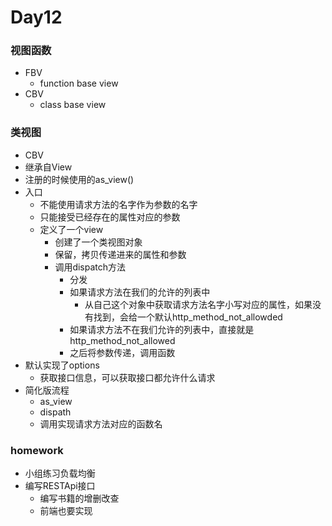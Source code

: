 # Day12





### 视图函数

- FBV
  - function base view
- CBV
  - class base view



### 类视图

- CBV
- 继承自View
- 注册的时候使用的as_view()
- 入口
  - 不能使用请求方法的名字作为参数的名字
  - 只能接受已经存在的属性对应的参数
  - 定义了一个view
    - 创建了一个类视图对象
    - 保留，拷贝传递进来的属性和参数
    - 调用dispatch方法
      - 分发
      - 如果请求方法在我们的允许的列表中
        - 从自己这个对象中获取请求方法名字小写对应的属性，如果没有找到，会给一个默认http_method_not_allowded
      - 如果请求方法不在我们允许的列表中，直接就是http_method_not_allowed
      - 之后将参数传递，调用函数
- 默认实现了options
  - 获取接口信息，可以获取接口都允许什么请求
- 简化版流程
  - as_view
  - dispath
  - 调用实现请求方法对应的函数名



### homework

- 小组练习负载均衡
- 编写RESTApi接口
  - 编写书籍的增删改查
  - 前端也要实现



